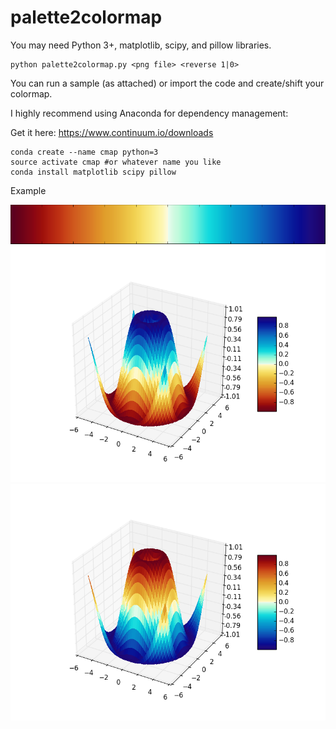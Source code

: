 # palette2colormap

You may need Python 3+, matplotlib, scipy, and pillow libraries.

    python palette2colormap.py <png file> <reverse 1|0>

You can run a sample (as attached) or import the code and create/shift your colormap.

I highly recommend using Anaconda for dependency management: 

Get it here: https://www.continuum.io/downloads

    conda create --name cmap python=3
    source activate cmap #or whatever name you like
    conda install matplotlib scipy pillow
  
Example

![alt tag](https://github.com/fhorta/palette2colormap/blob/master/example/W5.png)
![alt tag](https://github.com/fhorta/palette2colormap/blob/master/example/W5-normal.png)
![alt tag](https://github.com/fhorta/palette2colormap/blob/master/example/W5-reverse.png)
